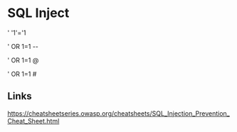 # SQL Inject

'
'1'='1

' OR 1=1 --

' OR 1=1 @

' OR 1=1 #

## Links

https://cheatsheetseries.owasp.org/cheatsheets/SQL_Injection_Prevention_Cheat_Sheet.html
